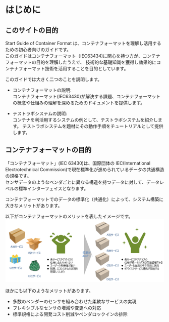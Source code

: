 # はじめに

## このサイトの目的

Start Guide of Container Format は、コンテナフォーマットを理解し活用するための初心者向けのガイドです。  
このガイドはコンテナフォーマット（IEC63434)に関心を持つ方が、コンテナフォーマットの目的を理解したうえで、
技術的な基礎知識を獲得し効果的にコンテナフォーマット技術を活用することを目的としています。

このガイドでは大きく二つのことを説明します。

- コンテナフォーマットの説明:  
  コンテナフォーマット(IEC63430)が解決する課題、コンテナフォーマットの概念や仕組みの理解を深めるためのドキュメントを提供します。

- テストラボシステムの説明:  
  コンテナを利活用するシステムの例として、テストラボシステムを紹介します。
  テストラボシステムを題材にその動作手順をチュートリアルとして提供します。

## コンテナフォーマットの目的

「コンテナフォーマット」(IEC 63430)は、国際団体の IEC(International Electrotechnical Commission)で現在標準化が進められているデータの共通構造の規格です。  
センサデータのようなベンダごとに異なる構造を持つデータに対して、データレベルの標準インターフェイスとなります。

コンテナフォーマットでのデータの標準化（共通化）によって、システム構築に大きなメリットがあります。

以下がコンテナフォーマットのメリットを表したイメージです。
![VisionOfContainerFormat](container_format_vison.png)

ほかにも以下のようなメリットがあります。

- 多数のベンダーのセンサを組み合わせた柔軟なサービスの実現
- フレキシブルなセンサの増減や変更への対応
- 標準規格による開発コスト削減やベンダロックインの排除
